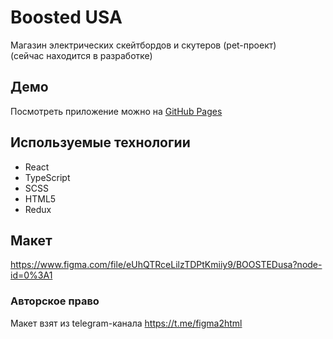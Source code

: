 # Boosted USA
Mагазин электрических скейтбордов и скутеров (pet-проект)<br />
(сейчас находится в разработке)

## Демо
Посмотреть приложение можно на [GitHub Pages]()

## Используемые технологии
* React
* TypeScript
* SCSS
* HTML5
* Redux

## Макет
https://www.figma.com/file/eUhQTRceLilzTDPtKmiiy9/BOOSTEDusa?node-id=0%3A1

### Авторское право
Макет взят из telegram-канала https://t.me/figma2html
